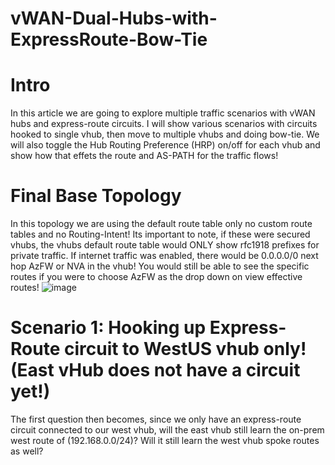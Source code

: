# vWAN-Dual-Hubs-with-ExpressRoute-Bow-Tie

# Intro
In this article we are going to explore multiple traffic scenarios with vWAN hubs and express-route circuits. I will show various scenarios with circuits hooked to single vhub, then move to multiple vhubs and doing bow-tie. We will also toggle the Hub Routing Preference (HRP) on/off for each vhub and show how that effets the route and AS-PATH for the traffic flows! 

# Final Base Topology
In this topology we are using the default route table only no custom route tables and no Routing-Intent! Its important to note, if these were secured vhubs, the vhubs default route table would ONLY show rfc1918 prefixes for private traffic. If internet traffic was enabled, there would be 0.0.0.0/0 next hop AzFW or NVA in the vhub! You would still be able to see the specific routes if you were to choose AzFW as the drop down on view effective routes!
![image](https://github.com/user-attachments/assets/d5787596-56f7-4d30-83f2-6e6c2ee283fd)

# Scenario 1: Hooking up Express-Route circuit to WestUS vhub only! (East vHub does not have a circuit yet!)
The first question then becomes, since we only have an express-route circuit connected to our west vhub, will the east vhub still learn the on-prem west route of (192.168.0.0/24)? Will it still learn the west vhub spoke routes as well?


